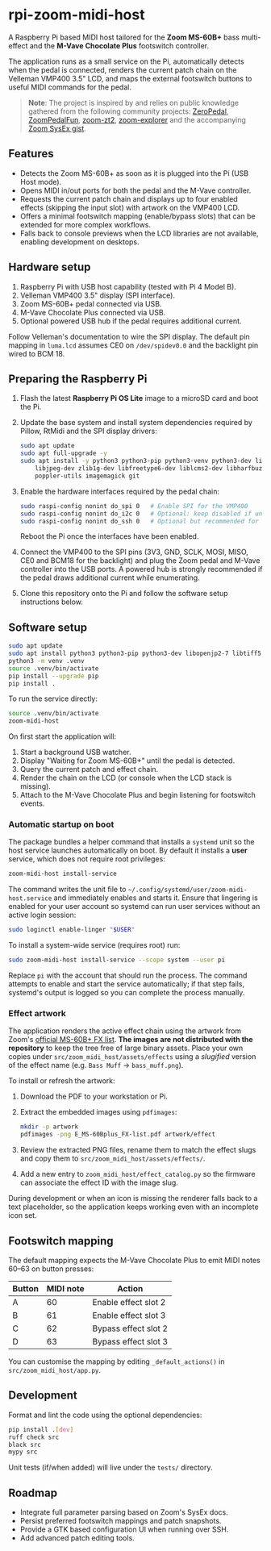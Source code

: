 # rpi-zoom-midi-host

A Raspberry Pi based MIDI host tailored for the **Zoom MS-60B+** bass multi-effect and the **M-Vave Chocolate Plus** footswitch controller.

The application runs as a small service on the Pi, automatically detects when the pedal is connected, renders the current patch chain on the Velleman VMP400 3.5" LCD, and maps the external footswitch buttons to useful MIDI commands for the pedal.

> **Note**: The project is inspired by and relies on public knowledge gathered from the following community projects: [ZeroPedal](https://github.com/matheusbrasil/zeropedal), [ZoomPedalFun](https://github.com/matheusbrasil/ZoomPedalFun), [zoom-zt2](https://github.com/matheusbrasil/zoom-zt2), [zoom-explorer](https://github.com/matheusbrasil/zoom-explorer) and the accompanying [Zoom SysEx gist](https://gist.github.com/matheusbrasil/d0ef99165ae88e6148c7abdf8af79930).

## Features

* Detects the Zoom MS-60B+ as soon as it is plugged into the Pi (USB Host mode).
* Opens MIDI in/out ports for both the pedal and the M-Vave controller.
* Requests the current patch chain and displays up to four enabled effects (skipping the input slot) with artwork on the VMP400 LCD.
* Offers a minimal footswitch mapping (enable/bypass slots) that can be extended for more complex workflows.
* Falls back to console previews when the LCD libraries are not available, enabling development on desktops.

## Hardware setup

1. Raspberry Pi with USB host capability (tested with Pi 4 Model B).
2. Velleman VMP400 3.5" display (SPI interface).
3. Zoom MS-60B+ pedal connected via USB.
4. M-Vave Chocolate Plus connected via USB.
5. Optional powered USB hub if the pedal requires additional current.

Follow Velleman's documentation to wire the SPI display. The default pin mapping in `luma.lcd` assumes CE0 on `/dev/spidev0.0` and the backlight pin wired to BCM 18.

## Preparing the Raspberry Pi

1. Flash the latest **Raspberry Pi OS Lite** image to a microSD card and boot the Pi.
2. Update the base system and install system dependencies required by Pillow, RtMidi and the SPI display drivers:

   ```bash
   sudo apt update
   sudo apt full-upgrade -y
   sudo apt install -y python3 python3-pip python3-venv python3-dev libopenjp2-7 libtiff5 libatlas-base-dev \
       libjpeg-dev zlib1g-dev libfreetype6-dev liblcms2-dev libharfbuzz-dev libfribidi-dev libxcb1 \
       poppler-utils imagemagick git
   ```

3. Enable the hardware interfaces required by the pedal chain:

   ```bash
   sudo raspi-config nonint do_spi 0   # Enable SPI for the VMP400
   sudo raspi-config nonint do_i2c 0   # Optional: keep disabled if unused
   sudo raspi-config nonint do_ssh 0   # Optional but recommended for remote administration
   ```

   Reboot the Pi once the interfaces have been enabled.

4. Connect the VMP400 to the SPI pins (3V3, GND, SCLK, MOSI, MISO, CE0 and BCM18 for the backlight) and plug the Zoom pedal and M-Vave controller into the USB ports. A powered hub is strongly recommended if the pedal draws additional current while enumerating.

5. Clone this repository onto the Pi and follow the software setup instructions below.

## Software setup

```bash
sudo apt update
sudo apt install python3 python3-pip python3-dev libopenjp2-7 libtiff5 libatlas-base-dev
python3 -m venv .venv
source .venv/bin/activate
pip install --upgrade pip
pip install .
```

To run the service directly:

```bash
source .venv/bin/activate
zoom-midi-host
```

On first start the application will:

1. Start a background USB watcher.
2. Display "Waiting for Zoom MS-60B+" until the pedal is detected.
3. Query the current patch and effect chain.
4. Render the chain on the LCD (or console when the LCD stack is missing).
5. Attach to the M-Vave Chocolate Plus and begin listening for footswitch events.

### Automatic startup on boot

The package bundles a helper command that installs a `systemd` unit so the host
service launches automatically on boot. By default it installs a **user**
service, which does not require root privileges:

```bash
zoom-midi-host install-service
```

The command writes the unit file to `~/.config/systemd/user/zoom-midi-host.service`
and immediately enables and starts it. Ensure that lingering is enabled for your
user account so systemd can run user services without an active login session:

```bash
sudo loginctl enable-linger "$USER"
```

To install a system-wide service (requires root) run:

```bash
sudo zoom-midi-host install-service --scope system --user pi
```

Replace `pi` with the account that should run the process. The command attempts
to enable and start the service automatically; if that step fails, systemd's
output is logged so you can complete the process manually.

### Effect artwork

The application renders the active effect chain using the artwork from Zoom's [official MS-60B+ FX list](https://zoomcorp.com/media/documents/E_MS-60Bplus_FX-list.pdf).  **The images are not distributed with the repository** to keep the tree free of large binary assets.  Place your own copies under `src/zoom_midi_host/assets/effects` using a *slugified* version of the effect name (e.g. `Bass Muff` → `bass_muff.png`).

To install or refresh the artwork:

1. Download the PDF to your workstation or Pi.
2. Extract the embedded images using `pdfimages`:

   ```bash
   mkdir -p artwork
   pdfimages -png E_MS-60Bplus_FX-list.pdf artwork/effect
   ```

3. Review the extracted PNG files, rename them to match the effect slugs and copy them to `src/zoom_midi_host/assets/effects/`.
4. Add a new entry to `zoom_midi_host/effect_catalog.py` so the firmware can associate the effect ID with the image slug.

During development or when an icon is missing the renderer falls back to a text placeholder, so the application keeps working even with an incomplete icon set.

## Footswitch mapping

The default mapping expects the M-Vave Chocolate Plus to emit MIDI notes 60–63 on button presses:

| Button | MIDI note | Action |
| ------ | --------- | ------ |
| A | 60 | Enable effect slot 2 |
| B | 61 | Enable effect slot 3 |
| C | 62 | Bypass effect slot 2 |
| D | 63 | Bypass effect slot 3 |

You can customise the mapping by editing `_default_actions()` in `src/zoom_midi_host/app.py`.

## Development

Format and lint the code using the optional dependencies:

```bash
pip install .[dev]
ruff check src
black src
mypy src
```

Unit tests (if/when added) will live under the `tests/` directory.

## Roadmap

* Integrate full parameter parsing based on Zoom's SysEx docs.
* Persist preferred footswitch mappings and patch snapshots.
* Provide a GTK based configuration UI when running over SSH.
* Add advanced patch editing tools.

